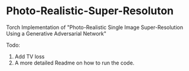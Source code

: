 # Photo-Realistic-Super-Resoluton
Torch Implementation of "Photo-Realistic Single Image Super-Resolution Using a Generative Adversarial Network"

Todo:

1. Add TV loss
2. A more detailed Readme on how to run the code.
